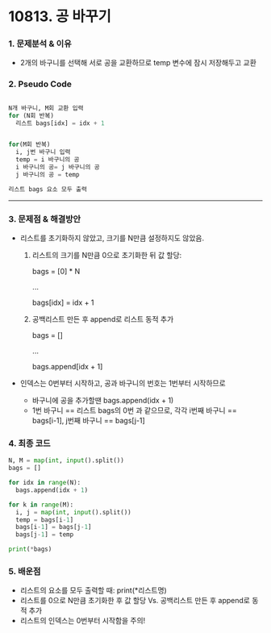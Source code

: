 # 10813. 공 바꾸기

### 1. 문제분석 & 이유

- 2개의 바구니를 선택해 서로 공을 교환하므로 temp 변수에 잠시 저장해두고 교환

### 2. Pseudo Code

```python

N개 바구니, M회 교환 입력
for (N회 반복)
  리스트 bags[idx] = idx + 1


for(M회 반복)
  i, j번 바구니 입력
  temp = i 바구니의 공
  i 바구니의 공= j 바구니의 공
  j 바구니의 공 = temp

리스트 bags 요소 모두 출력
```

---

### 3. 문제점 & 해결방안

- 리스트를 초기화하지 않았고, 크기를 N만큼 설정하지도 않았음.

  1. 리스트의 크기를 N만큼 0으로 초기화한 뒤 값 할당:

     bags = [0] \* N

     ...

     bags[idx] = idx + 1

  2. 공백리스트 만든 후 append로 리스트 동적 추가

     bags = []

     ...

     bags.append[idx + 1]

- 인덱스는 0번부터 시작하고, 공과 바구니의 번호는 1번부터 시작하므로
  - 바구니에 공을 추가할땐 bags.append(idx + 1)
  - 1번 바구니 == 리스트 bags의 0번 과 같으므로, 각각 i번째 바구니 == bags[i-1], j번째 바구니 == bags[j-1]

### 4. 최종 코드

```python
N, M = map(int, input().split())
bags = []

for idx in range(N):
  bags.append(idx + 1)

for k in range(M):
  i, j = map(int, input().split())
  temp = bags[i-1]
  bags[i-1] = bags[j-1]
  bags[j-1] = temp

print(*bags)
```

### 5. 배운점

- 리스트의 요소를 모두 출력할 때: print(\*리스트명)
- 리스트를 0으로 N만큼 초기화한 후 값 할당 Vs. 공백리스트 만든 후 append로 동적 추가
- 리스트의 인덱스는 0번부터 시작함을 주의!
